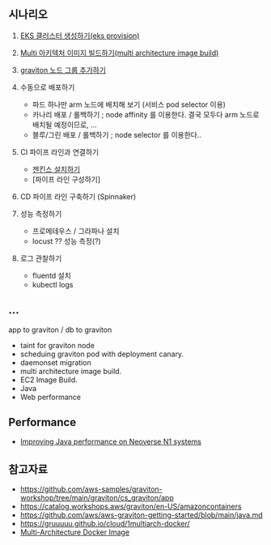 ## 시나리오 ##

1. [EKS 클러스터 생성하기(eks provision)](https://github.com/gnosia93/eks-grv-mig/blob/main/tutorial/1.infra.md)

2. [Multi 아키텍처 이미지 빌드하기(multi architecture image build)](https://github.com/gnosia93/eks-grv-mig/blob/main/tutorial/2.multi-arch-image.md)
    
3. [graviton 노드 그룹 추가하기](https://github.com/gnosia93/eks-grv-mig/blob/main/tutorial/3.graviton-nodegroup.md)

4. 수동으로 배포하기
    - 파드 하나만 arm 노드에 배치해 보기 (서비스 pod selector 이용)
    - 카나리 배포 / 롤백하기 ; node affinity 를 이용한다. 결국 모두다 arm 노드로 배치될 예정이므로, ...      
    - 블루/그린 배포 / 롤백하기 ; node selector 를 이용한다..
      
5. CI 파이프 라인과 연결하기
    - [젠킨스 설치하기](https://github.com/gnosia93/eks-grv-mig/blob/main/tutorial/5.jenkins.md)
    - [파이프 라인 구성하기]
      
6. CD 파이프 라인 구축하기 (Spinnaker)

7. 성능 측정하기
    - 프로메테우스 / 그라파나 설치
    - locust ?? 성능 측정(?)
    
8. 로그 관찰하기  
   - fluentd 설치
   - kubectl logs 

## ... ##

app to graviton / db to graviton

* taint for graviton node
* scheduing graviton pod with deployment canary.
* daemonset migration
* multi architecture image build.
* EC2 Image Build.
* Java
* Web performance



## Performance ##

* [Improving Java performance on Neoverse N1 systems](https://community.arm.com/arm-community-blogs/b/architectures-and-processors-blog/posts/java-performance-on-neoverse-n1)




## 참고자료 ##

* https://github.com/aws-samples/graviton-workshop/tree/main/graviton/cs_graviton/app
* https://catalog.workshops.aws/graviton/en-US/amazoncontainers
* https://github.com/aws/aws-graviton-getting-started/blob/main/java.md
* https://gruuuuu.github.io/cloud/1multiarch-docker/
* [Multi-Architecture Docker Image](https://medium.com/illumination/multi-architecture-docker-image-3637ba05e5eb)
